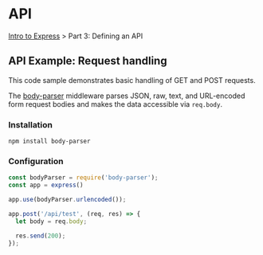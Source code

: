# API
[Intro to Express](https://github.com/Cynicollision/express-demo) > Part 3: Defining an API

## API Example: Request handling
This code sample demonstrates basic handling of GET and POST requests.

The [body-parser](https://github.com/expressjs/body-parser) middleware parses JSON, raw, text, and URL-encoded form request bodies and makes the data accessible via `req.body`. 

### Installation
```
npm install body-parser
````

### Configuration
```javascript
const bodyParser = require('body-parser');
const app = express()

app.use(bodyParser.urlencoded());

app.post('/api/test', (req, res) => {
  let body = req.body;

  res.send(200);
});
```